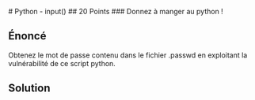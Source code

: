# Python - input()
## 20 Points
### Donnez à manger au python !
## Énoncé

Obtenez le mot de passe contenu dans le fichier .passwd en exploitant la vulnérabilité de ce script python.

## Solution